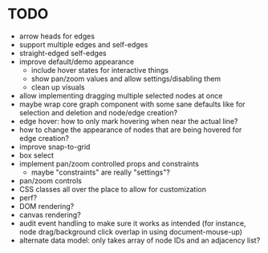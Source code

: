 # TODO

- arrow heads for edges
- support multiple edges and self-edges
- straight-edged self-edges
- improve default/demo appearance
  - include hover states for interactive things
  - show pan/zoom values and allow settings/disabling them
  - clean up visuals
- allow implementing dragging multiple selected nodes at once
- maybe wrap core graph component with some sane defaults like for selection and deletion and node/edge creation?
- edge hover: how to only mark hovering when near the actual line?
- how to change the appearance of nodes that are being hovered for edge creation?
- improve snap-to-grid
- box select
- implement pan/zoom controlled props and constraints
  - maybe "constraints" are really "settings"?
- pan/zoom controls
- CSS classes all over the place to allow for customization
- perf?
- DOM rendering?
- canvas rendering?
- audit event handling to make sure it works as intended (for instance, node drag/background click overlap in using document-mouse-up)
- alternate data model: only takes array of node IDs and an adjacency list?
